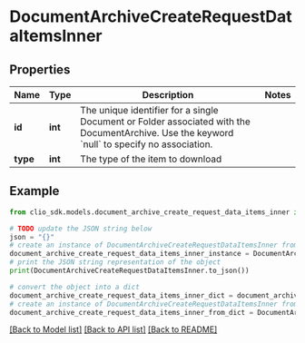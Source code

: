 # DocumentArchiveCreateRequestDataItemsInner


## Properties

Name | Type | Description | Notes
------------ | ------------- | ------------- | -------------
**id** | **int** | The unique identifier for a single Document or Folder associated with the DocumentArchive. Use the keyword &#x60;null&#x60; to specify no association. | 
**type** | **int** | The type of the item to download | 

## Example

```python
from clio_sdk.models.document_archive_create_request_data_items_inner import DocumentArchiveCreateRequestDataItemsInner

# TODO update the JSON string below
json = "{}"
# create an instance of DocumentArchiveCreateRequestDataItemsInner from a JSON string
document_archive_create_request_data_items_inner_instance = DocumentArchiveCreateRequestDataItemsInner.from_json(json)
# print the JSON string representation of the object
print(DocumentArchiveCreateRequestDataItemsInner.to_json())

# convert the object into a dict
document_archive_create_request_data_items_inner_dict = document_archive_create_request_data_items_inner_instance.to_dict()
# create an instance of DocumentArchiveCreateRequestDataItemsInner from a dict
document_archive_create_request_data_items_inner_from_dict = DocumentArchiveCreateRequestDataItemsInner.from_dict(document_archive_create_request_data_items_inner_dict)
```
[[Back to Model list]](../README.md#documentation-for-models) [[Back to API list]](../README.md#documentation-for-api-endpoints) [[Back to README]](../README.md)


